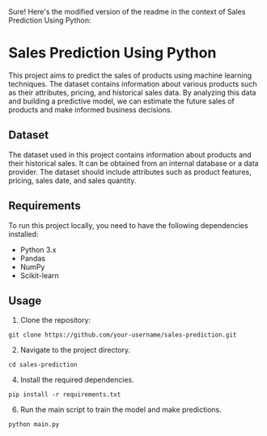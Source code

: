 Sure! Here's the modified version of the readme in the context of Sales Prediction Using Python:

# Sales Prediction Using Python

This project aims to predict the sales of products using machine learning techniques. The dataset contains information about various products such as their attributes, pricing, and historical sales data. By analyzing this data and building a predictive model, we can estimate the future sales of products and make informed business decisions.

## Dataset

The dataset used in this project contains information about products and their historical sales. It can be obtained from an internal database or a data provider. The dataset should include attributes such as product features, pricing, sales date, and sales quantity.

## Requirements

To run this project locally, you need to have the following dependencies installed:

- Python 3.x
- Pandas
- NumPy
- Scikit-learn

## Usage

1. Clone the repository: 
```
git clone https://github.com/your-username/sales-prediction.git
```
2. Navigate to the project directory.
```
cd sales-prediction
```
4. Install the required dependencies.
```
pip install -r requirements.txt
```
6. Run the main script to train the model and make predictions.
```
python main.py
```